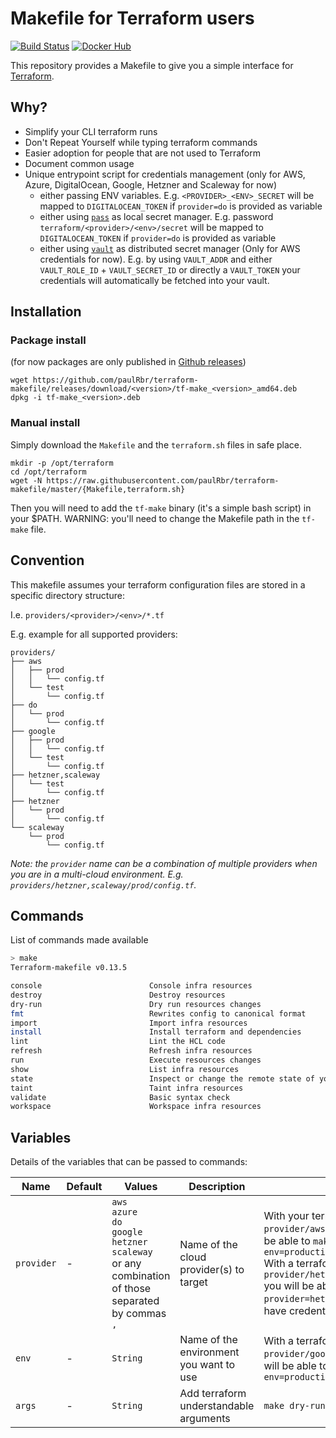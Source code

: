 # Makefile for Terraform users

[![Build Status](https://travis-ci.org/paulRbr/terraform-makefile.svg?branch=master)](https://travis-ci.org/paulRbr/terraform-makefile) [![Docker Hub](https://img.shields.io/docker/automated/swcc/terraform-makefile.svg)](https://hub.docker.com/r/swcc/terraform-makefile/)

This repository provides a Makefile to give you a simple interface for [Terraform](https://www.terraform.io/).

## Why?

- Simplify your CLI terraform runs
- Don't Repeat Yourself while typing terraform commands
- Easier adoption for people that are not used to Terraform
- Document common usage
- Unique entrypoint script for credentials management (only for AWS, Azure, DigitalOcean, Google, Hetzner and Scaleway for now)
  - either passing ENV variables. E.g. `<PROVIDER>_<ENV>_SECRET` will be mapped to `DIGITALOCEAN_TOKEN` if `provider=do` is provided as variable
  - either using [`pass`](https://www.passwordstore.org/) as local secret manager. E.g. password `terraform/<provider>/<env>/secret` will be mapped to `DIGITALOCEAN_TOKEN` if `provider=do` is provided as variable
  - either using [`vault`](https://www.vaultproject.io/) as distributed secret manager (Only for AWS credentials for now). E.g. by using `VAULT_ADDR` and either `VAULT_ROLE_ID` + `VAULT_SECRET_ID` or directly a `VAULT_TOKEN` your credentials will automatically be fetched into your vault.

## Installation

### Package install

(for now packages are only published in [Github releases](https://github.com/paulRbr/terraform-makefile/releases))

    wget https://github.com/paulRbr/terraform-makefile/releases/download/<version>/tf-make_<version>_amd64.deb
    dpkg -i tf-make_<version>.deb

### Manual install

Simply download the `Makefile` and the `terraform.sh` files in safe place.

    mkdir -p /opt/terraform
    cd /opt/terraform
    wget -N https://raw.githubusercontent.com/paulRbr/terraform-makefile/master/{Makefile,terraform.sh}

Then you will need to add the `tf-make` binary (it's a simple bash script) in your $PATH. WARNING: you'll need to change the Makefile path in the `tf-make` file.

## Convention

This makefile assumes your terraform configuration files are stored in a specific directory structure:

I.e. `providers/<provider>/<env>/*.tf`

E.g. example for all supported providers:
```
providers/
├── aws
│   ├── prod
│   │   └── config.tf
│   └── test
│       └── config.tf
├── do
│   └── prod
│       └── config.tf
├── google
│   ├── prod
│   │   └── config.tf
│   └── test
│       └── config.tf
├── hetzner,scaleway
│   └── test
│       └── config.tf
├── hetzner
│   └── prod
│       └── config.tf
└── scaleway
    └── prod
        └── config.tf
```


_Note: the `provider` name can be a combination of multiple providers when you are in a multi-cloud environment. E.g. `providers/hetzner,scaleway/prod/config.tf`._

## Commands

List of commands made available

~~~bash
> make
Terraform-makefile v0.13.5

console                        Console infra resources
destroy                        Destroy resources
dry-run                        Dry run resources changes
fmt                            Rewrites config to canonical format
import                         Import infra resources
install                        Install terraform and dependencies
lint                           Lint the HCL code
refresh                        Refresh infra resources
run                            Execute resources changes
show                           List infra resources
state                          Inspect or change the remote state of your resources
taint                          Taint infra resources
validate                       Basic syntax check
workspace                      Workspace infra resources
~~~

## Variables

Details of the variables that can be passed to commands:


| Name       | Default | Values                                                                                                                       | Description                             | Example                                                                                                                                                                                                                                                                                                                                        |
| ---------  | ------- | ------                                                                                                                       | -----------                             | -------                                                                                                                                                                                                                                                                                                                                        |
| `provider` | -       | `aws`<br/>`azure`<br/>`do`<br/>`google`<br/>`hetzner`<br/>`scaleway`<br/>or any combination of those separated by commas `,` | Name of the cloud provider(s) to target | With your terraform file in `provider/aws/production/production.tf` you will be able to `make dry-run provider=aws env=production`<br/>With a terraform file in `provider/hetzner,scaleway/production/config.tf` you will be able to `make dry-run provider=hetzner,scaleway env=production` and have credentials for both providers available |
| `env`      | -       | `String`                                                                                                                     | Name of the environment you want to use | With a terraform file in `provider/google/production/production.tf` you will be able to `make dry-run provider=google env=production`                                                                                                                                                                                                          |
| `args`     | -       | `String`                                                                                                                     | Add terraform understandable arguments  | `make dry-run args='-no-color'`                                                                                                                                                                                                                                                                                                                |

